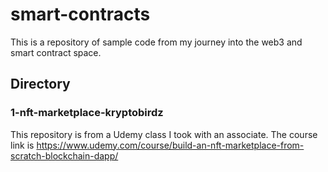 # smart-contracts

This is a repository of sample code from my journey into the web3 and smart contract space. 

## Directory

### 1-nft-marketplace-kryptobirdz
This repository is from a Udemy class I took with an associate. The course link is https://www.udemy.com/course/build-an-nft-marketplace-from-scratch-blockchain-dapp/